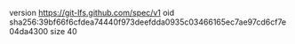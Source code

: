 version https://git-lfs.github.com/spec/v1
oid sha256:39bf66f6cfdea74440f973deefdda0935c03466165ec7ae97cd6cf7e04da4300
size 40
